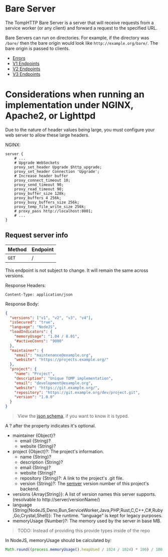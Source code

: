# Bare Server

The TompHTTP Bare Server is a server that will receive requests from a service worker (or any client) and forward a request to the specified URL.

Bare Servers can run on directories. For example, if the directory was `/bare/` then the bare origin would look like `http://example.org/bare/`. The bare origin is passed to clients.

- [Errors](./BareServerErrors.md)
- [V1 Endpoints](./BareServerV1.md)
- [V2 Endpoints](./BareServerV2.md)
- [V3 Endpoints](./BareServerV3.md)

# Considerations when running an implementation under NGINX, Apache2, or Lighttpd

Due to the nature of header values being large, you must configure your web server to allow these large headers.

NGINX:

```
server {
	# ...
	# Upgrade WebSockets
	proxy_set_header Upgrade $http_upgrade;
	proxy_set_header Connection 'Upgrade';
	# Increase header buffer
	proxy_connect_timeout 10;
	proxy_send_timeout 90;
	proxy_read_timeout 90;
	proxy_buffer_size 128k;
	proxy_buffers 4 256k;
	proxy_busy_buffers_size 256k;
	proxy_temp_file_write_size 256k;
	# proxy_pass http://localhost:8001;
	# ...
}
```

## Request server info

| Method | Endpoint |
| ------ | -------- |
| `GET`  | /        |

This endpoint is not subject to change. It will remain the same across versions.

Response Headers:

```
Content-Type: application/json
```

Response Body:

```json
{
  "versions": ["v1", "v2", "v3", "v4"],
  "isSecured": "true",
  "language": "NodeJS",
  "loadIndicators": {
    "memoryUsage": "1.04 / 8.01",
    "#activeConns": "9000"
  },
  "maintainer": {
    "email": "maintenance@example.org",
    "website": "https://projects.example.org/"
  },
  "project": {
    "name": "Project",
    "description": "Unique TOMP implementation",
    "email": "development@example.org",
    "website": "https://git.example.org/",
    "repository": "https://git.example.org/dev/project.git",
    "version": "1.0.0"
  }
}
```

> View the [json schema](./bare-meta-schema.json), if you want to know it is typed.

A ? after the property indicates it's optional.

- maintainer {Object}?
  - email {String}?
  - website {String}?
- project {Object}?: The project's information.
  - name {String}?
  - description {String}?
  - email {String}?
  - website {String}?
  - repository {String}?: A link to the project's .git file.
  - version {String}?: The [semver](https://semver.org/) version number of this project's backend.
- versions {Array{String}}: A list of version names this server supports. (resolvable to http://server/versionName/)
- language {String{NodeJS,Deno,Bun,ServiceWorker,Java,PHP,Rust,C,C++,C#,Ruby,Go,Crystal,Shell}}: The runtime. "language" is kept for legacy purposes.
- memoryUsage {Number}?: The memory used by the server in base MB.

> TODO: Instead of providing this provide types inside of the repo

In NodeJS, memoryUsage should be calculated by:

```js
Math.round((process.memoryUsage().heapUsed / 1024 / 1024) * 100) / 100;
```
